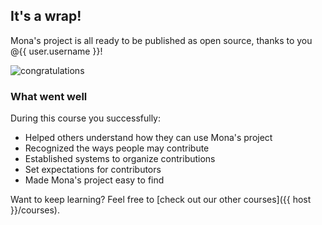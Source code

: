 ## It's a wrap!

Mona's project is all ready to be published as open source, thanks to you @{{ user.username }}!

![congratulations](https://octodex.github.com/images/welcometocat.png)

### What went well

During this course you successfully:

- Helped others understand how they can use Mona's project
- Recognized the ways people may contribute
- Established systems to organize contributions
- Set expectations for contributors
- Made Mona's project easy to find

Want to keep learning? Feel free to [check out our other courses]({{ host }}/courses).
